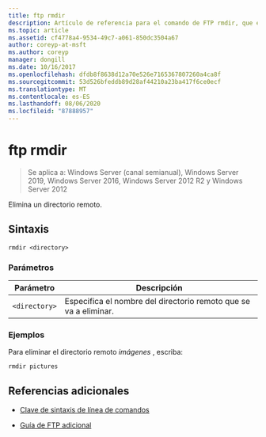 ```yaml
---
title: ftp rmdir
description: Artículo de referencia para el comando de FTP rmdir, que elimina un directorio raíz.
ms.topic: article
ms.assetid: cf4778a4-9534-49c7-a061-850dc3504a67
author: coreyp-at-msft
ms.author: coreyp
manager: dongill
ms.date: 10/16/2017
ms.openlocfilehash: dfdb8f8638d12a70e526e7165367807260a4ca8f
ms.sourcegitcommit: 53d526bfeddb89d28af44210a23ba417f6ce0ecf
ms.translationtype: MT
ms.contentlocale: es-ES
ms.lasthandoff: 08/06/2020
ms.locfileid: "87888957"
---
```

# <a name="ftp-rmdir"></a>ftp rmdir

> Se aplica a: Windows Server (canal semianual), Windows Server 2019, Windows Server 2016, Windows Server 2012 R2 y Windows Server 2012

Elimina un directorio remoto.

## <a name="syntax"></a>Sintaxis

```
rmdir <directory>
```

### <a name="parameters"></a>Parámetros

| Parámetro | Descripción |
| --------- | ----------- |
| `<directory>` | Especifica el nombre del directorio remoto que se va a eliminar. |

### <a name="examples"></a>Ejemplos

Para eliminar el directorio remoto *imágenes* , escriba:

```
rmdir pictures
```

## <a name="additional-references"></a>Referencias adicionales

- [Clave de sintaxis de línea de comandos](command-line-syntax-key.md)

- [Guía de FTP adicional](/previous-versions/orphan-topics/ws.10/cc756013(v=ws.10))
